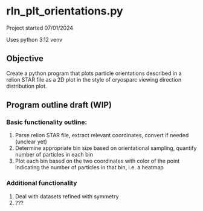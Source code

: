 # rln_plt_orientations.py #

Project started 07/01/2024

Uses python 3.12 venv

## Objective

Create a python program that plots particle orientations described in a relion STAR file as a 2D plot in the style of cryosparc viewing direction distribution plot.

## Program outline draft (WIP)

### Basic functionality outline:

1) Parse relion STAR file, extract relevant coordinates, convert if needed (unclear yet)
2) Determine appropriate bin size based on orientational sampling, quantify number of particles in each bin
3) Plot each bin based on the two coordinates with color of the point indicating the number of particles in that bin, i.e. a heatmap

### Additional functionality 

1) Deal with datasets refined with symmetry
2) ???